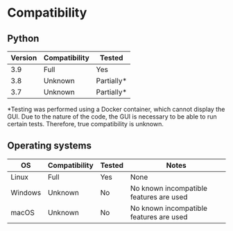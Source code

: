 # Compatibility

## Python

| Version | Compatibility | Tested      |
| ------- | ------------- | ----------- |
| 3.9     | Full          | Yes         |
| 3.8     | Unknown       | Partially\* |
| 3.7     | Unknown       | Partially\* |

\*Testing was performed using a Docker container, which cannot display
the GUI. Due to the nature of the code, the GUI is necessary to be able
to run certain tests. Therefore, true compatibility is unknown.

## Operating systems

| OS      | Compatibility | Tested | Notes                                    |
| ------- | ------------- | ------ | ---------------------------------------- |
| Linux   | Full          | Yes    | None                                     |
| Windows | Unknown       | No     | No known incompatible features are used  |
| macOS   | Unknown       | No     | No known incompatible features are used  |
